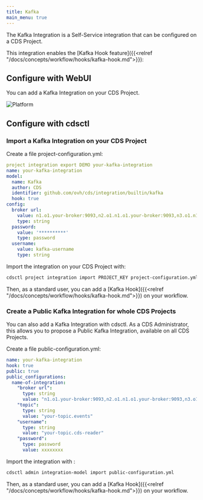 ```yaml
---
title: Kafka
main_menu: true
---
```


The Kafka Integration is a Self-Service integration that can be configured on a CDS Project.

This integration enables the [Kafka Hook feature]({{<relref "/docs/concepts/workflow/hooks/kafka-hook.md">}}):

## Configure with WebUI

You can add a Kafka Integration on your CDS Project.

![Platform](../images/kafka-integration-webui.png)

## Configure with cdsctl

### Import a Kafka Integration on your CDS Project

Create a file project-configuration.yml:

```yml
project integration export DEMO your-kafka-integration
name: your-kafka-integration
model:
  name: Kafka
  author: CDS
  identifier: github.com/ovh/cds/integration/builtin/kafka
  hook: true
config:
  broker url:
    value: n1.o1.your-broker:9093,n2.o1.n1.o1.your-broker:9093,n3.o1.n1.o1.your-broker:9093
    type: string
  password:
    value: '**********'
    type: password
  username:
    value: kafka-username
    type: string
```

Import the integration on your CDS Project with:

```bash
cdsctl project integration import PROJECT_KEY project-configuration.yml
```

Then, as a standard user, you can add a [Kafka Hook]({{<relref "/docs/concepts/workflow/hooks/kafka-hook.md">}}) on your workflow.


### Create a Public Kafka Integration for whole CDS Projects

You can also add a Kafka Integration with cdsctl. As a CDS Administrator,
this allows you to propose a Public Kafka Integration, available on all CDS Projects.

Create a file public-configuration.yml:

```yml
name: your-kafka-integration
hook: true
public: true
public_configurations:
  name-of-integration:
    "broker url":
      type: string
      value: "n1.o1.your-broker:9093,n2.o1.n1.o1.your-broker:9093,n3.o1.n1.o1.your-broker:9093"
    "topic":
      type: string
      value: "your-topic.events"
    "username":
      type: string
      value: "your-topic.cds-reader"
    "password":
      type: password
      value: xxxxxxxx
```

Import the integration with :

```bash
cdsctl admin integration-model import public-configuration.yml
```

Then, as a standard user, you can add a [Kafka Hook]({{<relref "/docs/concepts/workflow/hooks/kafka-hook.md">}}) on your workflow.